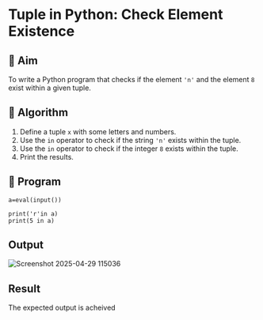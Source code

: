 # Tuple in Python: Check Element Existence

## 🎯 Aim
To write a Python program that checks if the element `'n'` and the element `8` exist within a given tuple.

## 🧠 Algorithm
1. Define a tuple `x` with some letters and numbers.
2. Use the `in` operator to check if the string `'n'` exists within the tuple.
3. Use the `in` operator to check if the integer `8` exists within the tuple.
4. Print the results.

## 🧾 Program
```
a=eval(input())

print('r'in a)
print(5 in a)
```

## Output
![Screenshot 2025-04-29 115036](https://github.com/user-attachments/assets/ae086f59-f62f-45d4-b493-9649e7046703)

## Result
The expected output is acheived
